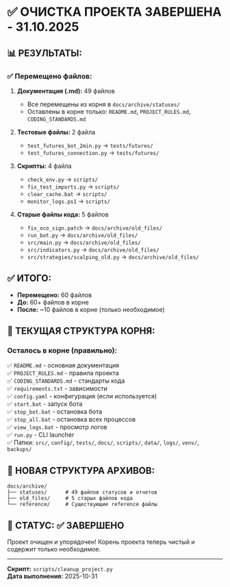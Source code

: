 # ✅ ОЧИСТКА ПРОЕКТА ЗАВЕРШЕНА - 31.10.2025

## 📊 РЕЗУЛЬТАТЫ:

### ✅ Перемещено файлов:

1. **Документация (.md):** 49 файлов
   - Все перемещены из корня в `docs/archive/statuses/`
   - Оставлены в корне только: `README.md`, `PROJECT_RULES.md`, `CODING_STANDARDS.md`

2. **Тестовые файлы:** 2 файла
   - `test_futures_bot_2min.py` → `tests/futures/`
   - `test_futures_connection.py` → `tests/futures/`

3. **Скрипты:** 4 файла
   - `check_env.py` → `scripts/`
   - `fix_test_imports.py` → `scripts/`
   - `clear_cache.bat` → `scripts/`
   - `monitor_logs.ps1` → `scripts/`

4. **Старые файлы кода:** 5 файлов
   - `fix_oco_sign.patch` → `docs/archive/old_files/`
   - `run_bot.py` → `docs/archive/old_files/`
   - `src/main.py` → `docs/archive/old_files/`
   - `src/indicators.py` → `docs/archive/old_files/`
   - `src/strategies/scalping_old.py` → `docs/archive/old_files/`

## ✅ ИТОГО:

- **Перемещено:** 60 файлов
- **До:** 60+ файлов в корне
- **После:** ~10 файлов в корне (только необходимое)

## 📁 ТЕКУЩАЯ СТРУКТУРА КОРНЯ:

### Осталось в корне (правильно):

✅ `README.md` - основная документация  
✅ `PROJECT_RULES.md` - правила проекта  
✅ `CODING_STANDARDS.md` - стандарты кода  
✅ `requirements.txt` - зависимости  
✅ `config.yaml` - конфигурация (если используется)  
✅ `start.bat` - запуск бота  
✅ `stop_bot.bat` - остановка бота  
✅ `stop_all.bat` - остановка всех процессов  
✅ `view_logs.bat` - просмотр логов  
✅ `run.py` - CLI launcher  
✅ Папки: `src/`, `config/`, `tests/`, `docs/`, `scripts/`, `data/`, `logs/`, `venv/`, `backups/`

## 📂 НОВАЯ СТРУКТУРА АРХИВОВ:

```
docs/archive/
├── statuses/      # 49 файлов статусов и отчетов
├── old_files/     # 5 старых файлов кода
└── reference/     # Существующие reference файлы
```

## 🎯 СТАТУС: ✅ ЗАВЕРШЕНО

Проект очищен и упорядочен! Корень проекта теперь чистый и содержит только необходимое.

---

**Скрипт:** `scripts/cleanup_project.py`  
**Дата выполнения:** 2025-10-31


